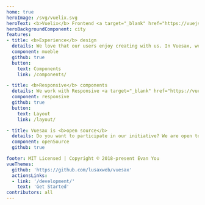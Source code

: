 ```yaml
---
home: true
heroImage: /svg/vuelix.svg
heroText: <b>Vuelix</b> Frontend <a target="_blank" href="https://vuejs.org/" rel="noopener noreferrer">Vue</a> Components
heroBackgroundComponent: city
features:
- title: <b>Experience</b> design
  details: We love that our users enjoy creating with us. In Vuesax, we make this the best experience for you, because it's fun.
  component: mueble
  github: true
  button:
    text: Components
    link: /components/

- title: <b>Responsive</b> components
  details: We work with Responsive <a target="_blank" href="https://vuejs.org/" rel="noopener noreferrer">Components</a>, we strive to be available to everyone in our community.
  component: responsive
  github: true
  button:
    text: Layout
    link: /layout/

- title: Vuesax is <b>open source</b>
  details: Do you want to participate in our initiative? We are open to receive all kinds of contributions and suggestions..
  component: openSource
  github: true

footer: MIT Licensed | Copyright © 2018-present Evan You
vueThemes:
  github: 'https://github.com/lusaxweb/vuesax'
  actionsLinks:
  - link: '/development/'
    text: 'Get Started'
contributors: all
---
```

